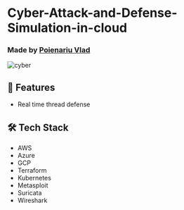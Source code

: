 # Cyber-Attack-and-Defense-Simulation-in-cloud
### Made by [Poienariu Vlad](https://www.linkedin.com/in/poienariu-vlad/)


![cyber](https://eu-images.contentstack.com/v3/assets/blt69509c9116440be8/blt8ffb90a2f64bacfa/6776f4544b281ca5e2bc465a/cybersecurity_NicoElNino-AlamyStockPhoto.jpg)

## 🚀 Features
- Real time thread defense

## 🛠️ Tech Stack
- AWS
- Azure
- GCP
- Terraform
- Kubernetes
- Metasploit
- Suricata
- Wireshark


